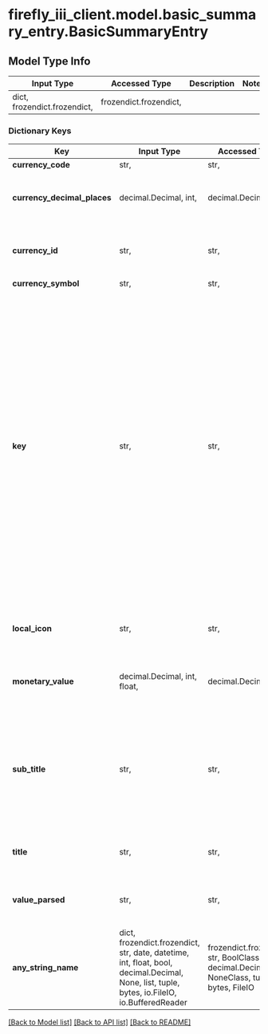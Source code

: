 # firefly_iii_client.model.basic_summary_entry.BasicSummaryEntry

## Model Type Info
Input Type | Accessed Type | Description | Notes
------------ | ------------- | ------------- | -------------
dict, frozendict.frozendict,  | frozendict.frozendict,  |  | 

### Dictionary Keys
Key | Input Type | Accessed Type | Description | Notes
------------ | ------------- | ------------- | ------------- | -------------
**currency_code** | str,  | str,  |  | [optional] 
**currency_decimal_places** | decimal.Decimal, int,  | decimal.Decimal,  | Number of decimals for the associated currency. | [optional] value must be a 32 bit integer
**currency_id** | str,  | str,  | The currency ID of the associated currency. | [optional] 
**currency_symbol** | str,  | str,  |  | [optional] 
**key** | str,  | str,  | This is a reference to the type of info shared, not influenced by translations or user preferences. The EUR value is a reference to the currency code. Possibilities are: balance-in-ABC, spent-in-ABC, earned-in-ABC, bills-paid-in-ABC, bills-unpaid-in-ABC, left-to-spend-in-ABC and net-worth-in-ABC. | [optional] 
**local_icon** | str,  | str,  | Reference to a font-awesome icon without the fa- part. | [optional] 
**monetary_value** | decimal.Decimal, int, float,  | decimal.Decimal,  | The amount as a float. | [optional] value must be a 64 bit float
**sub_title** | str,  | str,  | A short explanation of the amounts origin. Already formatted according to the locale of the user or translated, if relevant. | [optional] 
**title** | str,  | str,  | A translated title for the information shared. | [optional] 
**value_parsed** | str,  | str,  | The amount formatted according to the users locale | [optional] 
**any_string_name** | dict, frozendict.frozendict, str, date, datetime, int, float, bool, decimal.Decimal, None, list, tuple, bytes, io.FileIO, io.BufferedReader | frozendict.frozendict, str, BoolClass, decimal.Decimal, NoneClass, tuple, bytes, FileIO | any string name can be used but the value must be the correct type | [optional]

[[Back to Model list]](../../README.md#documentation-for-models) [[Back to API list]](../../README.md#documentation-for-api-endpoints) [[Back to README]](../../README.md)

